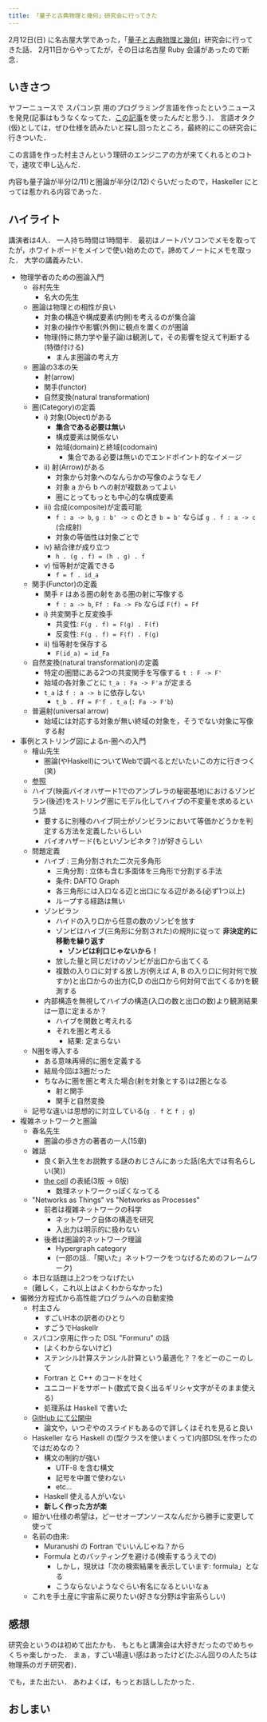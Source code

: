 ```yaml
---
title: 「量子と古典物理と幾何」研究会に行ってきた
---
```


2月12日(日) に名古屋大学であった，「[量子と古典物理と幾何](https://atnd.org/events/82626)」研究会に行ってきた話．
2月11日からやってたが，その日は名古屋 Ruby 会議があったので断念．

## いきさつ

ヤフーニュースで スパコン京 用のプログラミング言語を作ったというニュースを発見(記事はもうなくなってた．[この記事](http://www.riken.jp/pr/press/2016/20161202_3/)を使ったんだと思う．)．
言語オタク(仮)としては，ぜひ仕様を読みたいと探し回ったところ，最終的にこの研究会に行きついた．

この言語を作った村主さんという理研のエンジニアの方が来てくれるとのコトで，速攻で申し込んだ．

内容も量子論が半分(2/11)と圏論が半分(2/12)ぐらいだったので，Haskeller にとっては惹かれる内容であった．

## ハイライト

講演者は4人．
一人持ち時間は1時間半．
最初はノートパソコンでメモを取ってたが，ホワイトボードをメインで使い始めたので，諦めてノートにメモを取った．
大学の講義みたい．

- 物理学者のための圏論入門
    - 谷村先生
        - 名大の先生
    - 圏論は物理との相性が良い
        - 対象の構造や構成要素(内側)を考えるのが集合論
        - 対象の操作や影響(外側)に観点を置くのが圏論
        - 物理(特に熱力学や量子論)は観測して，その影響を捉えて判断する(特徴付ける)
            - まんま圏論の考え方
    - 圏論の3本の矢
        - 射(arrow)
        - 関手(functor)
        - 自然変換(natural transformation)
    - 圏(Category)の定義
        - i) 対象(Object)がある
            - **集合である必要は無い**
            - 構成要素は関係ない
            - 始域(domain)と終域(codomain)
                - 集合である必要は無いのでエンドポイント的なイメージ
        - ii) 射(Arrow)がある
            - 対象から対象へのなんらかの写像のようなモノ
            - 対象 a から b への射が複数あってよい
            - 圏にとってもっとも中心的な構成要素
        - iii) 合成(composite)が定義可能
            - `f : a -> b`, `g : b' -> c` のとき `b = b'` ならば `g . f : a -> c` (合成射)
            - 対象の等価性は対象ごとで
        - iv) 結合律が成り立つ
            - `h . (g . f) = (h . g) . f`
        - v) 恒等射が定義できる
            - `f = f . id_a`
    - 関手(Functor)の定義
        - 関手 `F` はある圏の射をある圏の射に写像する
            - `f : a -> b`, `Ff : Fa -> Fb` ならば `F(f) = Ff`
        - i) 共変関手と反変換手
            - 共変性: `F(g . f) = F(g) . F(f)`
            - 反変性: `F(g . f) = F(f) . F(g)`
        - ii) 恒等射を保存する
            - `F(id_a) = id_Fa`
    - 自然変換(natural transformation)の定義
        - 特定の圏間にある2つの共変関手を写像する `t : F -> F'`
        - 始域の各対象ごとに `t_a : Fa -> F'a` が定まる
        - `t_a` は `f : a -> b` に依存しない
            - `t_b . Ff = F'f . t_a` (`: Fa -> F'b`)
    - 普遍射(universal arrow)
        - 始域には対応する対象が無い終域の対象を，そうでない対象に写像する射
- 事例とストリング図によるn-圏への入門
    - 檜山先生
        - 圏論(やHaskell)についてWebで調べるとだいたいこの方に行きつく(笑)
    - [参照](http://d.hatena.ne.jp/m-hiyama/20170213/1486961362)
    - ハイブ(映画バイオハザード1でのアンブレラの秘密基地)におけるゾンビラン(後述)をストリング圏にモデル化してハイブの不変量を求めるという話
        - 要するに別種のハイブ同士がゾンビランにおいて等価かどうかを判定する方法を定義したいらしい
        - バイオハザード(もといゾンビネタ？)が好きらしい
    - 問題定義
        - ハイブ : 三角分割された二次元多角形
            - 三角分割 : 立体も含む多面体を三角形で分割する手法
            - 条件: DAFTO Graph
            - 各三角形には入口なる辺と出口になる辺がある(必ず1つ以上)
            - ループする経路は無い
        - ゾンビラン
            - ハイドの入り口から任意の数のゾンビを放す
            - ゾンビはハイブ(三角形に分割された)の規則に従って **非決定的に移動を繰り返す**
                - **ゾンビは利口じゃないから！**
            - 放した量と同じだけのゾンビが出口から出てくる
            - 複数の入り口に対する放し方(例えば A, B の入り口に何対何で放すか)と出口からの出方(C,D の出口から何対何で出てくるか)を観測する
        - 内部構造を無視してハイブの構造(入口の数と出口の数)より観測結果は一意に定まるか？
            - ハイブを関数と考えれる
            - それを圏と考える
                - 結果: 定まらない
    - N圏を導入する
        - ある意味再帰的に圏を定義する
        - 結局今回は3圏だった
        - ちなみに圏を圏と考えた場合(射を対象とする)は2圏となる
            - 射と関手
            - 関手と自然変換
    - 記号な違いは思想的に対立している(`g . f` と `f ; g`)
- 複雑ネットワークと圏論
    - 春名先生
        - 圏論の歩き方の著者の一人(15章)
    - 雑話
        - 良く新入生をお説教する謎のおじさんにあった話(名大では有名らしい(笑))
        - [the cell](https://www.amazon.co.jp/dp/0815344325) の表紙(3版 -> 6版)
            - 数理ネットワークっぽくなってる
    - "Networks as Things" vs "Networks as Processes"
        - 前者は複雑ネットワークの科学
            - ネットワーク自体の構造を研究
            - 入出力は明示的に扱わない
        - 後者は圏論的ネットワーク理論
            - Hypergraph category
            - (一部の話..「開いた」ネットワークをつなげるためのフレームワーク)
    - 本日な話題は上2つをつなげたい
    - (難しく，これ以上はよくわからなかった)
- 偏微分方程式から高性能プログラムへの自動変換
    - 村主さん
        - すごいH本の訳者のひとり
        - すごうでHaskellr
    - スパコン京用に作った DSL "Formuru" の話
        - (よくわからないけど)
        - ステンシル計算ステンシル計算という最適化？？をどーのこーのして
        - Fortran と C++ のコードを吐く
        - ユニコードをサポート(数式で良く出るギリシャ文字がそのまま使える)
        - 処理系は Haskell で書いた
    - [GitHub にて公開中](https://github.com/nushio3/formura)
        - 論文や，いつぞやのスライドもあるので詳しくはそれを見ると良い
    - Haskeller なら Haskell の(型クラスを使いまくって)内部DSLを作ったのではだめなの？
        - 構文の制約が強い
            - UTF-8 を含む構文
            - 記号を中置で使わない
            - etc...
        - Haskell 使える人がいない
        - **新しく作った方が楽**
    - 細かい仕様の希望は，どーせオープンソースなんだから勝手に変更して使って
    - 名前の由来:
        - Muranushi の Fortran でいいんじゃね？から
        - Formula とのバッティングを避ける(検索するうえでの)
            - しかし，現状は「次の検索結果を表示しています: formula」となる
            - こうならないようなぐらい有名になるといいなぁ
    - これを手土産に宇宙系に戻りたい(好きな分野は宇宙系らしい)

## 感想

研究会というのは初めて出たかも．
もともと講演会は大好きだったのでめちゃくちゃ楽しかった．
まぁ，すごい場違い感はあったけど(たぶん回りの人たちは物理系のガチ研究者)．

でも，また出たい．
あわよくば，もっとお話ししたかった．

## おしまい
